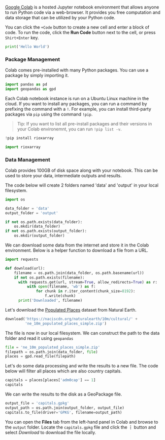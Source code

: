 [Google Colab](https://colab.research.google.com/) is a hosted Jupyter notebook environment that allows anyone to run Python code via a web-browser. It provides you free computation and data storage that can be utilized by your Python code.

You can click the `+Code` button to create a new cell and enter a block of code. To run the code, click the **Run Code** button next to the cell, or press `Shirt+Enter` key.


```python
print('Hello World')
```

### Package Management

Colab comes pre-installed with many Python packages. You can use a package by simply importing it.


```python
import pandas as pd
import geopandas as gpd
```

Each Colab notebook instance is run on a Ubuntu Linux machine in the cloud. If you want to install any packages, you can run a command by prefixing the command with a `!`. For example, you can install third-party packages via `pip` using the command `!pip`.

> Tip: If you want to list all pre-install packages and their versions in your Colab environemnt, you can run `!pip list -v`.


```python
!pip install rioxarray
```


```python
import rioxarray
```

### Data Management

Colab provides 100GB of disk space along with your notebook. This can be used to store your data, intermediate outputs and results.

The code below will create 2 folders named 'data' and 'output' in your local filesystem.


```python
import os

data_folder = 'data'
output_folder = 'output'

if not os.path.exists(data_folder):
    os.mkdir(data_folder)
if not os.path.exists(output_folder):
    os.mkdir(output_folder)
```

We can download some data from the internet and store it in the Colab environment. Below is a helper function to download a file from a URL.


```python
import requests

def download(url):
    filename = os.path.join(data_folder, os.path.basename(url))
    if not os.path.exists(filename):
      with requests.get(url, stream=True, allow_redirects=True) as r:
          with open(filename, 'wb') as f:
              for chunk in r.iter_content(chunk_size=8192):
                  f.write(chunk)
      print('Downloaded', filename)
```

Let's download the [Populated Places](https://www.naturalearthdata.com/downloads/10m-cultural-vectors/) dataset from Natural Earth.


```python
download('https://naciscdn.org/naturalearth/10m/cultural/' +
         'ne_10m_populated_places_simple.zip')
```

The file is now in our local filesystem. We can construct the path to the data folder and read it using `geopandas`


```python
file = 'ne_10m_populated_places_simple.zip'
filepath = os.path.join(data_folder, file)
places = gpd.read_file(filepath)
```

Let's do some data processing and write the results to a new file. The code below will filter all places which are also country capitals.


```python
capitals = places[places['adm0cap'] == 1]
capitals
```

We can write the results to the disk as a GeoPackage file.


```python
output_file = 'capitals.gpkg'
output_path = os.path.join(output_folder, output_file)
capitals.to_file(driver='GPKG', filename=output_path)
```

You can open the **Files** tab from the left-hand panel in Colab and browse to the `output` folder. Locate the `capitals.gpkg` file and click the **⋮** button and select *Download* to download the file locally.
